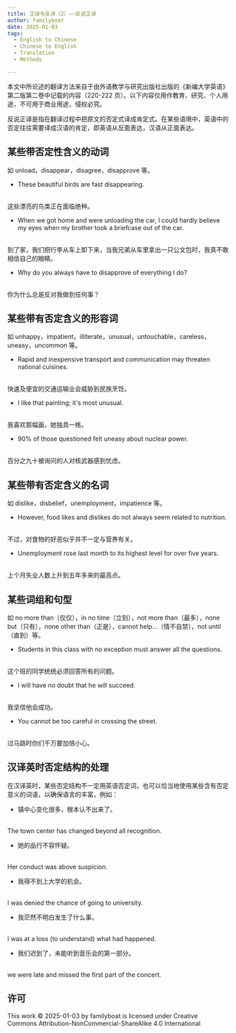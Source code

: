```yaml
---
title: 正译与反译（2）——反说正译
author: familyboat
date: 2025-01-03
tags:
  - English to Chinese
  - Chinese to English
  - Translation
  - Methods

---
```


本文中所论述的翻译方法来自于由外语教学与研究出版社出版的《新编大学英语》第二版第二卷中记载的内容（220-222 页）。以下内容仅用作教育、研究、个人用途，不可用于商业用途，侵权必究。

反说正译是指在翻译过程中把原文的否定式译成肯定式。在某些语境中，英语中的否定往往需要译成汉语的肯定，即英语从反面表达，汉语从正面表达。

<!-- more -->

## 某些带否定性含义的动词

如 unload，disappear，disagree，disapprove 等。

- These beautiful birds are fast disappearing.
<br />
这些漂亮的鸟类正在面临绝种。

- When we got home and were unloading the car, I could hardly believe my eyes when my brother took a briefcase out of the car.
<br />
到了家，我们把行李从车上卸下来，当我兄弟从车里拿出一只公文包时，我真不敢相信自己的眼睛。

- Why do you always have to disapprove of everything I do?
<br />
你为什么总是反对我做到任何事？

## 某些带有否定含义的形容词

如 unhappy，impatient，illiterate，unusual，untouchable，careless，uneasy，uncommon 等。

- Rapid and inexpensive transport and communication may threaten national cuisines.
<br />
快速及便宜的交通运输业会威胁到民族烹饪。

- I like that painting; it's most unusual.
<br />
我喜欢那幅画，她独具一格。

- 90% of those questioned felt uneasy about nuclear power.
<br />
百分之九十被询问的人对核武器感到忧虑。

## 某些带有否定含义的名词

如 dislike，disbelief，unemployment，impatience 等。

- However, food likes and dislikes do not always seem related to nutrition.
<br />
不过，对食物的好恶似乎并不一定与营养有关。

- Unemployment rose last month to its highest level for over five years.
<br />
上个月失业人数上升到五年多来的最高点。

## 某些词组和句型

如 no more than（仅仅），in no time（立刻），not more than（最多），none but（只有），none other than（正是），cannot help…（情不自禁），not until（直到）等。

- Students in this class with no exception must answer all the questions.
<br />
这个班的同学统统必须回答所有的问题。

- I will have no doubt that he will succeed.
<br />
我坚信他会成功。

- You cannot be too careful in crossing the street.
<br />
过马路时你们千万要加倍小心。

## 汉译英时否定结构的处理

在汉译英时，某些否定结构不一定用英语否定词，也可以恰当地使用某些含有否定意义的词语，以确保语言的丰富，例如：

- 镇中心变化很多，根本认不出来了。
<br />
The town center has changed beyond all recognition.

- 她的品行不容怀疑。
<br />
Her conduct was above suspicion.

- 我得不到上大学的机会。
<br />
I was denied the chance of going to university.

- 我茫然不明白发生了什么事。
<br />
I was at a loss (to understand) what had happened.

- 我们迟到了，未能听到音乐会的第一部分。
<br />
we were late and missed the first part of the concert.

## 许可

This work © 2025-01-03 by familyboat is licensed under Creative Commons Attribution-NonCommercial-ShareAlike 4.0 International 
